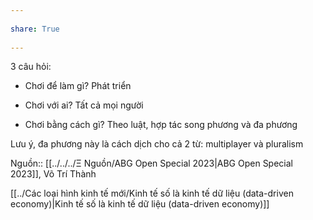 ---  
share: True  
---  
3 câu hỏi:  
- Chơi để làm gì? Phát triển  
- Chơi với ai? Tất cả mọi người  
- Chơi bằng cách gì? Theo luật, hợp tác song phương và đa phương  
  
Lưu ý, đa phương này là cách dịch cho cả 2 từ: multiplayer và pluralism  
  
  
Nguồn:: [[../../../Ξ Nguồn/ABG Open Special 2023|ABG Open Special 2023]], Võ Trí Thành  
[[../Các loại hình kinh tế mới/Kinh tế số là kinh tế dữ liệu (data-driven economy)|Kinh tế số là kinh tế dữ liệu (data-driven economy)]]